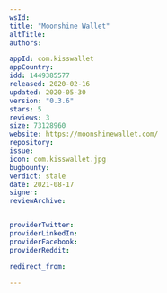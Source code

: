 ```yaml
---
wsId: 
title: "Moonshine Wallet"
altTitle: 
authors:

appId: com.kisswallet
appCountry: 
idd: 1449385577
released: 2020-02-16
updated: 2020-05-30
version: "0.3.6"
stars: 5
reviews: 3
size: 73128960
website: https://moonshinewallet.com/
repository: 
issue: 
icon: com.kisswallet.jpg
bugbounty: 
verdict: stale
date: 2021-08-17
signer: 
reviewArchive:


providerTwitter: 
providerLinkedIn: 
providerFacebook: 
providerReddit: 

redirect_from:

---
```


